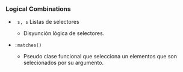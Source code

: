### Logical Combinations

- ``` s, s``` Listas de selectores

    - Disyunción lógica de selectores.

- ```:matches()```
    
    - Pseudo clase funcional que selecciona un elementos que son selecionados por su argumento.
